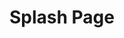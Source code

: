 ---
inv_num: 2008-021
add_credit:
url: 2008-021-splash-page
title: Splash Page
year: '2008'
display_year: '2008'
medium: Website Flash Splash Page
dims:
pitch: "​Splash page done for my website."
ps: This is an actual “splash page” I made for this site, which after being up for
  only a few days drove my web traffic down to almost zero,…probably my proudest and
  stupidest web moment at the same time. If I was as hard-core as I pretend I am,
  this would still be my index.html.
live_url:
youtube:
related_code:
subheading:
download:
commission:
related:
layout: things-i-made
---